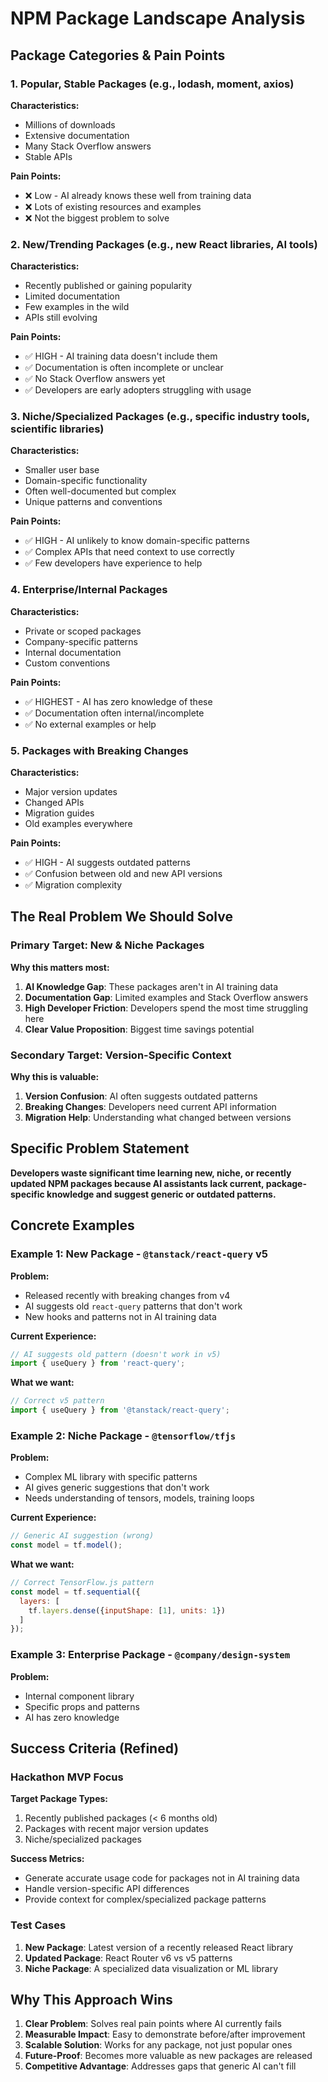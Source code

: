# NPM Package Landscape Analysis

## Package Categories & Pain Points

### 1. Popular, Stable Packages (e.g., lodash, moment, axios)
**Characteristics:**
- Millions of downloads
- Extensive documentation
- Many Stack Overflow answers
- Stable APIs

**Pain Points:**
- ❌ Low - AI already knows these well from training data
- ❌ Lots of existing resources and examples
- ❌ Not the biggest problem to solve

### 2. New/Trending Packages (e.g., new React libraries, AI tools)
**Characteristics:**
- Recently published or gaining popularity
- Limited documentation
- Few examples in the wild
- APIs still evolving

**Pain Points:**
- ✅ HIGH - AI training data doesn't include them
- ✅ Documentation is often incomplete or unclear
- ✅ No Stack Overflow answers yet
- ✅ Developers are early adopters struggling with usage

### 3. Niche/Specialized Packages (e.g., specific industry tools, scientific libraries)
**Characteristics:**
- Smaller user base
- Domain-specific functionality
- Often well-documented but complex
- Unique patterns and conventions

**Pain Points:**
- ✅ HIGH - AI unlikely to know domain-specific patterns
- ✅ Complex APIs that need context to use correctly
- ✅ Few developers have experience to help

### 4. Enterprise/Internal Packages
**Characteristics:**
- Private or scoped packages
- Company-specific patterns
- Internal documentation
- Custom conventions

**Pain Points:**
- ✅ HIGHEST - AI has zero knowledge of these
- ✅ Documentation often internal/incomplete
- ✅ No external examples or help

### 5. Packages with Breaking Changes
**Characteristics:**
- Major version updates
- Changed APIs
- Migration guides
- Old examples everywhere

**Pain Points:**
- ✅ HIGH - AI suggests outdated patterns
- ✅ Confusion between old and new API versions
- ✅ Migration complexity

## The Real Problem We Should Solve

### Primary Target: New & Niche Packages
**Why this matters most:**
1. **AI Knowledge Gap**: These packages aren't in AI training data
2. **Documentation Gap**: Limited examples and Stack Overflow answers
3. **High Developer Friction**: Developers spend the most time struggling here
4. **Clear Value Proposition**: Biggest time savings potential

### Secondary Target: Version-Specific Context
**Why this is valuable:**
1. **Version Confusion**: AI often suggests outdated patterns
2. **Breaking Changes**: Developers need current API information
3. **Migration Help**: Understanding what changed between versions

## Specific Problem Statement

**Developers waste significant time learning new, niche, or recently updated NPM packages because AI assistants lack current, package-specific knowledge and suggest generic or outdated patterns.**

## Concrete Examples

### Example 1: New Package - `@tanstack/react-query` v5
**Problem:**
- Released recently with breaking changes from v4
- AI suggests old `react-query` patterns that don't work
- New hooks and patterns not in AI training data

**Current Experience:**
```javascript
// AI suggests old pattern (doesn't work in v5)
import { useQuery } from 'react-query';
```

**What we want:**
```javascript
// Correct v5 pattern
import { useQuery } from '@tanstack/react-query';
```

### Example 2: Niche Package - `@tensorflow/tfjs`
**Problem:**
- Complex ML library with specific patterns
- AI gives generic suggestions that don't work
- Needs understanding of tensors, models, training loops

**Current Experience:**
```javascript
// Generic AI suggestion (wrong)
const model = tf.model();
```

**What we want:**
```javascript
// Correct TensorFlow.js pattern
const model = tf.sequential({
  layers: [
    tf.layers.dense({inputShape: [1], units: 1})
  ]
});
```

### Example 3: Enterprise Package - `@company/design-system`
**Problem:**
- Internal component library
- Specific props and patterns
- AI has zero knowledge

## Success Criteria (Refined)

### Hackathon MVP Focus
**Target Package Types:**
1. Recently published packages (< 6 months old)
2. Packages with recent major version updates
3. Niche/specialized packages

**Success Metrics:**
- Generate accurate usage code for packages not in AI training data
- Handle version-specific API differences
- Provide context for complex/specialized package patterns

### Test Cases
1. **New Package**: Latest version of a recently released React library
2. **Updated Package**: React Router v6 vs v5 patterns
3. **Niche Package**: A specialized data visualization or ML library

## Why This Approach Wins

1. **Clear Problem**: Solves real pain points where AI currently fails
2. **Measurable Impact**: Easy to demonstrate before/after improvement
3. **Scalable Solution**: Works for any package, not just popular ones
4. **Future-Proof**: Becomes more valuable as new packages are released
5. **Competitive Advantage**: Addresses gaps that generic AI can't fill